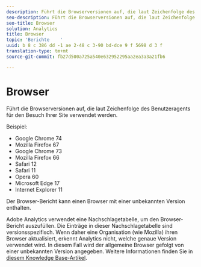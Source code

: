 ```yaml
---
description: Führt die Browserversionen auf, die laut Zeichenfolge des Benutzeragents für den Besuch Ihrer Site verwendet werden.
seo-description: Führt die Browserversionen auf, die laut Zeichenfolge des Benutzeragents für den Besuch Ihrer Site verwendet werden.
seo-title: Browser
solution: Analytics
title: Browser
topic: 'Berichte    '
uuid: b 8 c 386 dd -1 ae 2-48 c 3-90 bd-dce 9 f 5698 d 3 f
translation-type: tm+mt
source-git-commit: fb27d500a725a540e632952295aa2ea3a3a21fb6

---
```



# Browser

Führt die Browserversionen auf, die laut Zeichenfolge des Benutzeragents für den Besuch Ihrer Site verwendet werden.

Beispiel:

* Google Chrome 74
* Mozilla Firefox 67
* Google Chrome 73
* Mozilla Firefox 66
* Safari 12
* Safari 11
* Opera 60
* Microsoft Edge 17
* Internet Explorer 11

Der Browser-Bericht kann einen Browser mit einer unbekannten Version enthalten.

Adobe Analytics verwendet eine Nachschlagetabelle, um den Browser-Bericht auszufüllen. Die Einträge in dieser Nachschlagetabelle sind versionsspezifisch. Wenn daher eine Organisation (wie Mozilla) ihren Browser aktualisiert, erkennt Analytics nicht, welche genaue Version verwendet wird. In diesem Fall wird der allgemeine Browser gefolgt von einer unbekannten Version angegeben. Weitere Informationen finden Sie in [diesem Knowledge Base-Artikel](https://helpx.adobe.com/analytics/kb/browser-unknown-version.html).

